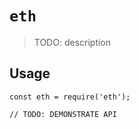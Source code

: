 # `eth`

> TODO: description

## Usage

```
const eth = require('eth');

// TODO: DEMONSTRATE API
```
